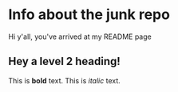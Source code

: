 # Info about the junk repo
Hi y'all, you've arrived at my README page

## Hey a level 2 heading!

This is **bold** text. This is *italic* text.
